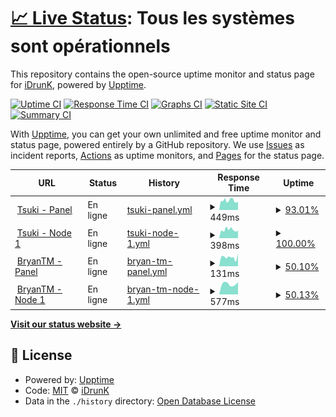 # [📈 Live Status](https://idrunk65.github.io/games): <!--live status--> **Tous les systèmes sont opérationnels**

This repository contains the open-source uptime monitor and status page for [iDrunK](https://idrunk65.github.io/games), powered by [Upptime](https://github.com/upptime/upptime).

[![Uptime CI](https://github.com/idrunk65/games/workflows/Uptime%20CI/badge.svg)](https://github.com/idrunk65/games/actions?query=workflow%3A%22Uptime+CI%22)
[![Response Time CI](https://github.com/idrunk65/games/workflows/Response%20Time%20CI/badge.svg)](https://github.com/idrunk65/games/actions?query=workflow%3A%22Response+Time+CI%22)
[![Graphs CI](https://github.com/idrunk65/games/workflows/Graphs%20CI/badge.svg)](https://github.com/idrunk65/games/actions?query=workflow%3A%22Graphs+CI%22)
[![Static Site CI](https://github.com/idrunk65/games/workflows/Static%20Site%20CI/badge.svg)](https://github.com/idrunk65/games/actions?query=workflow%3A%22Static+Site+CI%22)
[![Summary CI](https://github.com/idrunk65/games/workflows/Summary%20CI/badge.svg)](https://github.com/idrunk65/games/actions?query=workflow%3A%22Summary+CI%22)

With [Upptime](https://upptime.js.org), you can get your own unlimited and free uptime monitor and status page, powered entirely by a GitHub repository. We use [Issues](https://github.com/idrunk65/games/issues) as incident reports, [Actions](https://github.com/idrunk65/games/actions) as uptime monitors, and [Pages](https://idrunk65.github.io/games) for the status page.

<!--start: status pages-->
<!-- This summary is generated by Upptime (https://github.com/upptime/upptime) -->
<!-- Do not edit this manually, your changes will be overwritten -->
<!-- prettier-ignore -->
| URL | Status | History | Response Time | Uptime |
| --- | ------ | ------- | ------------- | ------ |
| <img alt="" src="https://icons.duckduckgo.com/ip3/panel.tsukihomura.fr.ico" height="13"> [Tsuki - Panel](https://panel.tsukihomura.fr) | En ligne | [tsuki-panel.yml](https://github.com/iDrunK65/games/commits/HEAD/history/tsuki-panel.yml) | <details><summary><img alt="Response time graph" src="./graphs/tsuki-panel/response-time-week.png" height="20"> 449ms</summary><br><a href="https://idrunk65.github.io/games/history/tsuki-panel"><img alt="Response time 465" src="https://img.shields.io/endpoint?url=https%3A%2F%2Fraw.githubusercontent.com%2FiDrunK65%2Fgames%2FHEAD%2Fapi%2Ftsuki-panel%2Fresponse-time.json"></a><br><a href="https://idrunk65.github.io/games/history/tsuki-panel"><img alt="24-hour response time 520" src="https://img.shields.io/endpoint?url=https%3A%2F%2Fraw.githubusercontent.com%2FiDrunK65%2Fgames%2FHEAD%2Fapi%2Ftsuki-panel%2Fresponse-time-day.json"></a><br><a href="https://idrunk65.github.io/games/history/tsuki-panel"><img alt="7-day response time 449" src="https://img.shields.io/endpoint?url=https%3A%2F%2Fraw.githubusercontent.com%2FiDrunK65%2Fgames%2FHEAD%2Fapi%2Ftsuki-panel%2Fresponse-time-week.json"></a><br><a href="https://idrunk65.github.io/games/history/tsuki-panel"><img alt="30-day response time 456" src="https://img.shields.io/endpoint?url=https%3A%2F%2Fraw.githubusercontent.com%2FiDrunK65%2Fgames%2FHEAD%2Fapi%2Ftsuki-panel%2Fresponse-time-month.json"></a><br><a href="https://idrunk65.github.io/games/history/tsuki-panel"><img alt="1-year response time 465" src="https://img.shields.io/endpoint?url=https%3A%2F%2Fraw.githubusercontent.com%2FiDrunK65%2Fgames%2FHEAD%2Fapi%2Ftsuki-panel%2Fresponse-time-year.json"></a></details> | <details><summary><a href="https://idrunk65.github.io/games/history/tsuki-panel">93.01%</a></summary><a href="https://idrunk65.github.io/games/history/tsuki-panel"><img alt="All-time uptime 91.91%" src="https://img.shields.io/endpoint?url=https%3A%2F%2Fraw.githubusercontent.com%2FiDrunK65%2Fgames%2FHEAD%2Fapi%2Ftsuki-panel%2Fuptime.json"></a><br><a href="https://idrunk65.github.io/games/history/tsuki-panel"><img alt="24-hour uptime 100.00%" src="https://img.shields.io/endpoint?url=https%3A%2F%2Fraw.githubusercontent.com%2FiDrunK65%2Fgames%2FHEAD%2Fapi%2Ftsuki-panel%2Fuptime-day.json"></a><br><a href="https://idrunk65.github.io/games/history/tsuki-panel"><img alt="7-day uptime 93.01%" src="https://img.shields.io/endpoint?url=https%3A%2F%2Fraw.githubusercontent.com%2FiDrunK65%2Fgames%2FHEAD%2Fapi%2Ftsuki-panel%2Fuptime-week.json"></a><br><a href="https://idrunk65.github.io/games/history/tsuki-panel"><img alt="30-day uptime 98.39%" src="https://img.shields.io/endpoint?url=https%3A%2F%2Fraw.githubusercontent.com%2FiDrunK65%2Fgames%2FHEAD%2Fapi%2Ftsuki-panel%2Fuptime-month.json"></a><br><a href="https://idrunk65.github.io/games/history/tsuki-panel"><img alt="1-year uptime 91.91%" src="https://img.shields.io/endpoint?url=https%3A%2F%2Fraw.githubusercontent.com%2FiDrunK65%2Fgames%2FHEAD%2Fapi%2Ftsuki-panel%2Fuptime-year.json"></a></details>
| <img alt="" src="https://icons.duckduckgo.com/ip3/play.tsukihomura.fr.ico" height="13"> [Tsuki - Node 1](https://play.tsukihomura.fr:8080) | En ligne | [tsuki-node-1.yml](https://github.com/iDrunK65/games/commits/HEAD/history/tsuki-node-1.yml) | <details><summary><img alt="Response time graph" src="./graphs/tsuki-node-1/response-time-week.png" height="20"> 398ms</summary><br><a href="https://idrunk65.github.io/games/history/tsuki-node-1"><img alt="Response time 413" src="https://img.shields.io/endpoint?url=https%3A%2F%2Fraw.githubusercontent.com%2FiDrunK65%2Fgames%2FHEAD%2Fapi%2Ftsuki-node-1%2Fresponse-time.json"></a><br><a href="https://idrunk65.github.io/games/history/tsuki-node-1"><img alt="24-hour response time 443" src="https://img.shields.io/endpoint?url=https%3A%2F%2Fraw.githubusercontent.com%2FiDrunK65%2Fgames%2FHEAD%2Fapi%2Ftsuki-node-1%2Fresponse-time-day.json"></a><br><a href="https://idrunk65.github.io/games/history/tsuki-node-1"><img alt="7-day response time 398" src="https://img.shields.io/endpoint?url=https%3A%2F%2Fraw.githubusercontent.com%2FiDrunK65%2Fgames%2FHEAD%2Fapi%2Ftsuki-node-1%2Fresponse-time-week.json"></a><br><a href="https://idrunk65.github.io/games/history/tsuki-node-1"><img alt="30-day response time 397" src="https://img.shields.io/endpoint?url=https%3A%2F%2Fraw.githubusercontent.com%2FiDrunK65%2Fgames%2FHEAD%2Fapi%2Ftsuki-node-1%2Fresponse-time-month.json"></a><br><a href="https://idrunk65.github.io/games/history/tsuki-node-1"><img alt="1-year response time 413" src="https://img.shields.io/endpoint?url=https%3A%2F%2Fraw.githubusercontent.com%2FiDrunK65%2Fgames%2FHEAD%2Fapi%2Ftsuki-node-1%2Fresponse-time-year.json"></a></details> | <details><summary><a href="https://idrunk65.github.io/games/history/tsuki-node-1">100.00%</a></summary><a href="https://idrunk65.github.io/games/history/tsuki-node-1"><img alt="All-time uptime 72.44%" src="https://img.shields.io/endpoint?url=https%3A%2F%2Fraw.githubusercontent.com%2FiDrunK65%2Fgames%2FHEAD%2Fapi%2Ftsuki-node-1%2Fuptime.json"></a><br><a href="https://idrunk65.github.io/games/history/tsuki-node-1"><img alt="24-hour uptime 100.00%" src="https://img.shields.io/endpoint?url=https%3A%2F%2Fraw.githubusercontent.com%2FiDrunK65%2Fgames%2FHEAD%2Fapi%2Ftsuki-node-1%2Fuptime-day.json"></a><br><a href="https://idrunk65.github.io/games/history/tsuki-node-1"><img alt="7-day uptime 100.00%" src="https://img.shields.io/endpoint?url=https%3A%2F%2Fraw.githubusercontent.com%2FiDrunK65%2Fgames%2FHEAD%2Fapi%2Ftsuki-node-1%2Fuptime-week.json"></a><br><a href="https://idrunk65.github.io/games/history/tsuki-node-1"><img alt="30-day uptime 46.07%" src="https://img.shields.io/endpoint?url=https%3A%2F%2Fraw.githubusercontent.com%2FiDrunK65%2Fgames%2FHEAD%2Fapi%2Ftsuki-node-1%2Fuptime-month.json"></a><br><a href="https://idrunk65.github.io/games/history/tsuki-node-1"><img alt="1-year uptime 72.44%" src="https://img.shields.io/endpoint?url=https%3A%2F%2Fraw.githubusercontent.com%2FiDrunK65%2Fgames%2FHEAD%2Fapi%2Ftsuki-node-1%2Fuptime-year.json"></a></details>
| <img alt="" src="https://icons.duckduckgo.com/ip3/bryan.idrunk.fr.ico" height="13"> [BryanTM - Panel](https://bryan.idrunk.fr) | En ligne | [bryan-tm-panel.yml](https://github.com/iDrunK65/games/commits/HEAD/history/bryan-tm-panel.yml) | <details><summary><img alt="Response time graph" src="./graphs/bryan-tm-panel/response-time-week.png" height="20"> 131ms</summary><br><a href="https://idrunk65.github.io/games/history/bryan-tm-panel"><img alt="Response time 563" src="https://img.shields.io/endpoint?url=https%3A%2F%2Fraw.githubusercontent.com%2FiDrunK65%2Fgames%2FHEAD%2Fapi%2Fbryan-tm-panel%2Fresponse-time.json"></a><br><a href="https://idrunk65.github.io/games/history/bryan-tm-panel"><img alt="24-hour response time 169" src="https://img.shields.io/endpoint?url=https%3A%2F%2Fraw.githubusercontent.com%2FiDrunK65%2Fgames%2FHEAD%2Fapi%2Fbryan-tm-panel%2Fresponse-time-day.json"></a><br><a href="https://idrunk65.github.io/games/history/bryan-tm-panel"><img alt="7-day response time 131" src="https://img.shields.io/endpoint?url=https%3A%2F%2Fraw.githubusercontent.com%2FiDrunK65%2Fgames%2FHEAD%2Fapi%2Fbryan-tm-panel%2Fresponse-time-week.json"></a><br><a href="https://idrunk65.github.io/games/history/bryan-tm-panel"><img alt="30-day response time 125" src="https://img.shields.io/endpoint?url=https%3A%2F%2Fraw.githubusercontent.com%2FiDrunK65%2Fgames%2FHEAD%2Fapi%2Fbryan-tm-panel%2Fresponse-time-month.json"></a><br><a href="https://idrunk65.github.io/games/history/bryan-tm-panel"><img alt="1-year response time 561" src="https://img.shields.io/endpoint?url=https%3A%2F%2Fraw.githubusercontent.com%2FiDrunK65%2Fgames%2FHEAD%2Fapi%2Fbryan-tm-panel%2Fresponse-time-year.json"></a></details> | <details><summary><a href="https://idrunk65.github.io/games/history/bryan-tm-panel">50.10%</a></summary><a href="https://idrunk65.github.io/games/history/bryan-tm-panel"><img alt="All-time uptime 77.03%" src="https://img.shields.io/endpoint?url=https%3A%2F%2Fraw.githubusercontent.com%2FiDrunK65%2Fgames%2FHEAD%2Fapi%2Fbryan-tm-panel%2Fuptime.json"></a><br><a href="https://idrunk65.github.io/games/history/bryan-tm-panel"><img alt="24-hour uptime 100.00%" src="https://img.shields.io/endpoint?url=https%3A%2F%2Fraw.githubusercontent.com%2FiDrunK65%2Fgames%2FHEAD%2Fapi%2Fbryan-tm-panel%2Fuptime-day.json"></a><br><a href="https://idrunk65.github.io/games/history/bryan-tm-panel"><img alt="7-day uptime 50.10%" src="https://img.shields.io/endpoint?url=https%3A%2F%2Fraw.githubusercontent.com%2FiDrunK65%2Fgames%2FHEAD%2Fapi%2Fbryan-tm-panel%2Fuptime-week.json"></a><br><a href="https://idrunk65.github.io/games/history/bryan-tm-panel"><img alt="30-day uptime 9.62%" src="https://img.shields.io/endpoint?url=https%3A%2F%2Fraw.githubusercontent.com%2FiDrunK65%2Fgames%2FHEAD%2Fapi%2Fbryan-tm-panel%2Fuptime-month.json"></a><br><a href="https://idrunk65.github.io/games/history/bryan-tm-panel"><img alt="1-year uptime 74.17%" src="https://img.shields.io/endpoint?url=https%3A%2F%2Fraw.githubusercontent.com%2FiDrunK65%2Fgames%2FHEAD%2Fapi%2Fbryan-tm-panel%2Fuptime-year.json"></a></details>
| <img alt="" src="https://icons.duckduckgo.com/ip3/game.bryan.idrunk.fr.ico" height="13"> [BryanTM - Node 1](https://game.bryan.idrunk.fr) | En ligne | [bryan-tm-node-1.yml](https://github.com/iDrunK65/games/commits/HEAD/history/bryan-tm-node-1.yml) | <details><summary><img alt="Response time graph" src="./graphs/bryan-tm-node-1/response-time-week.png" height="20"> 577ms</summary><br><a href="https://idrunk65.github.io/games/history/bryan-tm-node-1"><img alt="Response time 530" src="https://img.shields.io/endpoint?url=https%3A%2F%2Fraw.githubusercontent.com%2FiDrunK65%2Fgames%2FHEAD%2Fapi%2Fbryan-tm-node-1%2Fresponse-time.json"></a><br><a href="https://idrunk65.github.io/games/history/bryan-tm-node-1"><img alt="24-hour response time 525" src="https://img.shields.io/endpoint?url=https%3A%2F%2Fraw.githubusercontent.com%2FiDrunK65%2Fgames%2FHEAD%2Fapi%2Fbryan-tm-node-1%2Fresponse-time-day.json"></a><br><a href="https://idrunk65.github.io/games/history/bryan-tm-node-1"><img alt="7-day response time 577" src="https://img.shields.io/endpoint?url=https%3A%2F%2Fraw.githubusercontent.com%2FiDrunK65%2Fgames%2FHEAD%2Fapi%2Fbryan-tm-node-1%2Fresponse-time-week.json"></a><br><a href="https://idrunk65.github.io/games/history/bryan-tm-node-1"><img alt="30-day response time 577" src="https://img.shields.io/endpoint?url=https%3A%2F%2Fraw.githubusercontent.com%2FiDrunK65%2Fgames%2FHEAD%2Fapi%2Fbryan-tm-node-1%2Fresponse-time-month.json"></a><br><a href="https://idrunk65.github.io/games/history/bryan-tm-node-1"><img alt="1-year response time 530" src="https://img.shields.io/endpoint?url=https%3A%2F%2Fraw.githubusercontent.com%2FiDrunK65%2Fgames%2FHEAD%2Fapi%2Fbryan-tm-node-1%2Fresponse-time-year.json"></a></details> | <details><summary><a href="https://idrunk65.github.io/games/history/bryan-tm-node-1">50.13%</a></summary><a href="https://idrunk65.github.io/games/history/bryan-tm-node-1"><img alt="All-time uptime 39.41%" src="https://img.shields.io/endpoint?url=https%3A%2F%2Fraw.githubusercontent.com%2FiDrunK65%2Fgames%2FHEAD%2Fapi%2Fbryan-tm-node-1%2Fuptime.json"></a><br><a href="https://idrunk65.github.io/games/history/bryan-tm-node-1"><img alt="24-hour uptime 100.00%" src="https://img.shields.io/endpoint?url=https%3A%2F%2Fraw.githubusercontent.com%2FiDrunK65%2Fgames%2FHEAD%2Fapi%2Fbryan-tm-node-1%2Fuptime-day.json"></a><br><a href="https://idrunk65.github.io/games/history/bryan-tm-node-1"><img alt="7-day uptime 50.13%" src="https://img.shields.io/endpoint?url=https%3A%2F%2Fraw.githubusercontent.com%2FiDrunK65%2Fgames%2FHEAD%2Fapi%2Fbryan-tm-node-1%2Fuptime-week.json"></a><br><a href="https://idrunk65.github.io/games/history/bryan-tm-node-1"><img alt="30-day uptime 9.63%" src="https://img.shields.io/endpoint?url=https%3A%2F%2Fraw.githubusercontent.com%2FiDrunK65%2Fgames%2FHEAD%2Fapi%2Fbryan-tm-node-1%2Fuptime-month.json"></a><br><a href="https://idrunk65.github.io/games/history/bryan-tm-node-1"><img alt="1-year uptime 39.41%" src="https://img.shields.io/endpoint?url=https%3A%2F%2Fraw.githubusercontent.com%2FiDrunK65%2Fgames%2FHEAD%2Fapi%2Fbryan-tm-node-1%2Fuptime-year.json"></a></details>

<!--end: status pages-->

[**Visit our status website →**](https://idrunk65.github.io/games)

## 📄 License

- Powered by: [Upptime](https://github.com/upptime/upptime)
- Code: [MIT](./LICENSE) © [iDrunK](https://idrunk65.github.io/games)
- Data in the `./history` directory: [Open Database License](https://opendatacommons.org/licenses/odbl/1-0/)
